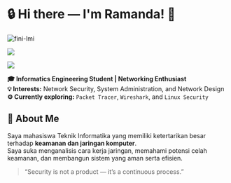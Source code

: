 <!-- README.md for Ramanda BP -->
# 🔒 Hi there — I'm Ramanda! 👋

![fini-lmi](https://github.com/user-attachments/assets/26a19dd0-75a1-4f07-80dd-49edba250a8f)

![](https://github-readme-stats.vercel.app/api/top-langs/?username=Avichiss&layout=compact&theme=tokyonight)

![](https://github-readme-stats.vercel.app/api?username=Avichiss&show_icons=true&theme=tokyonight)

**🎓 Informatics Engineering Student | Networking Enthusiast**  
**💡 Interests:** Network Security, System Administration, and Network Design  
**⚙️ Currently exploring:** `Packet Tracer`, `Wireshark`, and `Linux Security`  

## 🧠 About Me
Saya mahasiswa Teknik Informatika yang memiliki ketertarikan besar terhadap **keamanan dan jaringan komputer**.  
Saya suka menganalisis cara kerja jaringan, memahami potensi celah keamanan, dan membangun sistem yang aman serta efisien.  

> “Security is not a product — it’s a continuous process.”
